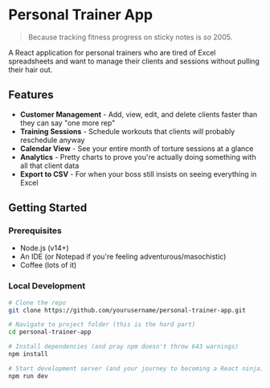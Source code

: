 # Personal Trainer App 

> Because tracking fitness progress on sticky notes is *so* 2005.

A React application for personal trainers who are tired of Excel spreadsheets and want to manage their clients and sessions without pulling their hair out.

## Features

- **Customer Management** - Add, view, edit, and delete clients faster than they can say "one more rep"
- **Training Sessions** - Schedule workouts that clients will probably reschedule anyway
- **Calendar View** - See your entire month of torture sessions at a glance
- **Analytics** - Pretty charts to prove you're actually doing something with all that client data
- **Export to CSV** - For when your boss still insists on seeing everything in Excel

## Getting Started

### Prerequisites

- Node.js (v14+)
- An IDE (or Notepad if you're feeling adventurous/masochistic)
- Coffee (lots of it)

### Local Development

```bash
# Clone the repo
git clone https://github.com/yourusername/personal-trainer-app.git

# Navigate to project folder (this is the hard part)
cd personal-trainer-app

# Install dependencies (and pray npm doesn't throw 643 warnings)
npm install

# Start development server (and your journey to becoming a React ninja)
npm run dev
